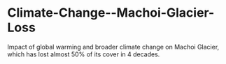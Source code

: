 # Climate-Change--Machoi-Glacier-Loss
Impact of global warming and broader climate change on Machoi Glacier, which has lost almost 50% of its cover in 4 decades.
